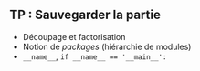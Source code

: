 ## TP : Sauvegarder la partie

* Découpage et factorisation
* Notion de _packages_ (hiérarchie de modules)
* `__name__`, `if __name__ == '__main__':`
